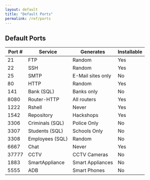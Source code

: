 ```yaml
---
layout: default
title: "Default Ports"
permalink: /ref/ports
---
```

## Default Ports
| Port # | Service | Generates | Installable |
| ------ | ------- | --------- | ----------- |
| 21     | FTP     | Random    | Yes |
| 22     | SSH     | Random    | Yes |
| 25     | SMTP    | E-Mail sites only | No |
| 80     | HTTP    | Random    | Yes |
| 141    | Bank (SQL) | Banks only | No |
| 8080   | Router-HTTP | All routers | Yes |
| 1222   | Rshell  | Never     | Yes |
| 1542   | Repository | Hackshops | Yes |
| 3306   | Criminals (SQL) | Police Only | No |
| 3307   | Students (SQL) | Schools Only | No |
| 3308   | Employees (SQL) | Random | No |
| 6667   | Chat | Never        | Yes |
| 37777  | CCTV | CCTV Cameras | No |
| 1883   | SmartAppliance | Smart Appliances | No |
| 5555   | ADB  | Smart Phones | No |
